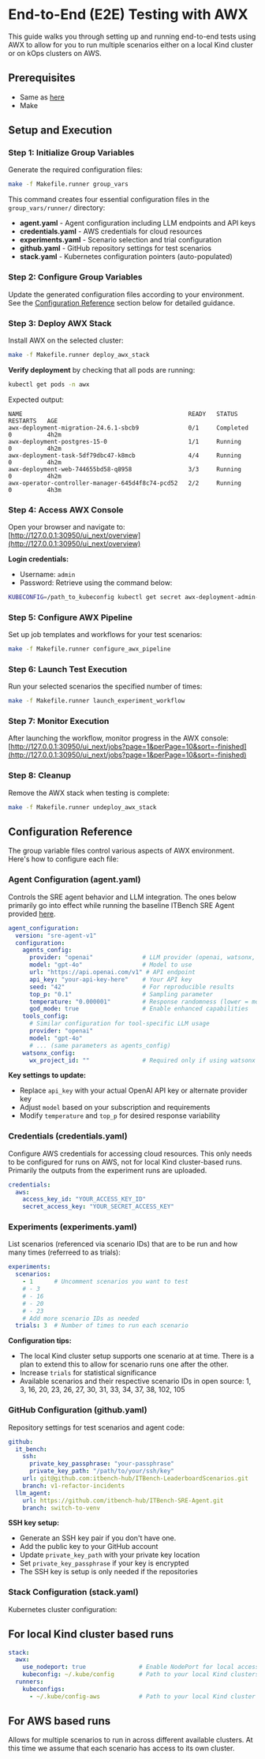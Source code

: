 # End-to-End (E2E) Testing with AWX

This guide walks you through setting up and running end-to-end tests using AWX to allow for you to run multiple scenarios either on a local Kind cluster or on kOps clusters on AWS.

## Prerequisites

- Same as [here](https://github.com/itbench-hub/ITBench-Scenarios/blob/main/sre/README.md)
- Make

## Setup and Execution

### Step 1: Initialize Group Variables

Generate the required configuration files:

```bash
make -f Makefile.runner group_vars
```

This command creates four essential configuration files in the `group_vars/runner/` directory:

- **agent.yaml** - Agent configuration including LLM endpoints and API keys
- **credentials.yaml** - AWS credentials for cloud resources
- **experiments.yaml** - Scenario selection and trial configuration
- **github.yaml** - GitHub repository settings for test scenarios
- **stack.yaml** - Kubernetes configuration pointers (auto-populated)

### Step 2: Configure Group Variables

Update the generated configuration files according to your environment. See the [Configuration Reference](#configuration-reference) section below for detailed guidance.

### Step 3: Deploy AWX Stack

Install AWX on the selected cluster:

```bash
make -f Makefile.runner deploy_awx_stack
```

**Verify deployment** by checking that all pods are running:

```bash
kubectl get pods -n awx
```

Expected output:
```
NAME                                               READY   STATUS      RESTARTS   AGE
awx-deployment-migration-24.6.1-sbcb9              0/1     Completed   0          4h2m
awx-deployment-postgres-15-0                       1/1     Running     0          4h2m
awx-deployment-task-5df79dbc47-k8mcb               4/4     Running     0          4h2m
awx-deployment-web-744655bd58-q8958                3/3     Running     0          4h2m
awx-operator-controller-manager-645d4f8c74-pcd52   2/2     Running     0          4h3m
```

### Step 4: Access AWX Console

Open your browser and navigate to: [http://127.0.0.1:30950/ui_next/overview](http://127.0.0.1:30950/ui_next/overview)

**Login credentials:**
- Username: `admin`
- Password: Retrieve using the command below:

```bash
KUBECONFIG=/path_to_kubeconfig kubectl get secret awx-deployment-admin-password -n awx --template={{.data.password}} | base64 -d
```

### Step 5: Configure AWX Pipeline

Set up job templates and workflows for your test scenarios:

```bash
make -f Makefile.runner configure_awx_pipeline
```

### Step 6: Launch Test Execution

Run your selected scenarios the specified number of times:

```bash
make -f Makefile.runner launch_experiment_workflow
```

### Step 7: Monitor Execution

After launching the workflow, monitor progress in the AWX console: [http://127.0.0.1:30950/ui_next/jobs?page=1&perPage=10&sort=-finished](http://127.0.0.1:30950/ui_next/jobs?page=1&perPage=10&sort=-finished)

### Step 8: Cleanup

Remove the AWX stack when testing is complete:

```bash
make -f Makefile.runner undeploy_awx_stack
```

## Configuration Reference

The group variable files control various aspects of AWX environment. Here's how to configure each file:

### Agent Configuration (agent.yaml)

Controls the SRE agent behavior and LLM integration. The ones below primarily go into effect while running the baseline ITBench SRE Agent provided [here](https://github.com/itbench-hub/ITBench-SRE-Agent).

```yaml
agent_configuration:
  version: "sre-agent-v1"
  configuration:
    agents_config:
      provider: "openai"              # LLM provider (openai, watsonx, etc.)
      model: "gpt-4o"                 # Model to use
      url: "https://api.openai.com/v1" # API endpoint
      api_key: "your-api-key-here"    # Your API key
      seed: "42"                      # For reproducible results
      top_p: "0.1"                    # Sampling parameter
      temperature: "0.000001"         # Response randomness (lower = more deterministic)
      god_mode: true                  # Enable enhanced capabilities
    tools_config:
      # Similar configuration for tool-specific LLM usage
      provider: "openai"
      model: "gpt-4o"
      # ... (same parameters as agents_config)
    watsonx_config:
      wx_project_id: ""               # Required only if using watsonx
```

**Key settings to update:**
- Replace `api_key` with your actual OpenAI API key or alternate provider key
- Adjust `model` based on your subscription and requirements
- Modify `temperature` and `top_p` for desired response variability

### Credentials (credentials.yaml)

Configure AWS credentials for accessing cloud resources. This only needs to be configured for runs on AWS, not for local Kind cluster-based runs. Primarily the outputs from the experiment runs are uploaded.

```yaml
credentials:
  aws:
    access_key_id: "YOUR_ACCESS_KEY_ID"
    secret_access_key: "YOUR_SECRET_ACCESS_KEY"
```

### Experiments (experiments.yaml)

List scenarios (referenced via scenario IDs) that are to be run and how many times (referreed to as trials):

```yaml
experiments:
  scenarios:
    - 1      # Uncomment scenarios you want to test
    # - 3
    # - 16
    # - 20
    # - 23
    # Add more scenario IDs as needed
  trials: 3  # Number of times to run each scenario
```

**Configuration tips:**
- The local Kind cluster setup supports one scenario at at time. There is a plan to extend this to allow for scenario runs one after the other.
- Increase `trials` for statistical significance
- Available scenarios and their respective scenario IDs in open source: 1, 3, 16, 20, 23, 26, 27, 30, 31, 33, 34, 37, 38, 102, 105

### GitHub Configuration (github.yaml)

Repository settings for test scenarios and agent code:

```yaml
github:
  it_bench:
    ssh:
      private_key_passphrase: "your-passphrase"
      private_key_path: "/path/to/your/ssh/key"
    url: git@github.com:itbench-hub/ITBench-LeaderboardScenarios.git
    branch: v1-refactor-incidents
  llm_agent:
    url: https://github.com/itbench-hub/ITBench-SRE-Agent.git
    branch: switch-to-venv
```

**SSH key setup:**
- Generate an SSH key pair if you don't have one.
- Add the public key to your GitHub account
- Update `private_key_path` with your private key location
- Set `private_key_passphrase` if your key is encrypted
- The SSH key is setup is only needed if the repositories

### Stack Configuration (stack.yaml)

Kubernetes cluster configuration:

## For local Kind cluster based runs
```yaml
stack:
  awx:
    use_nodeport: true               # Enable NodePort for local access
    kubeconfig: ~/.kube/config       # Path to your local Kind clusters kubeconfig
  runners:
    kubeconfigs:
      - ~/.kube/config-aws           # Path to your local Kind cluster kubeconfig with the appropriate host name
```

## For AWS based runs
Allows for multiple scenarios to run in across different available clusters. At this time we assume that each scenario has access to its own cluster.
